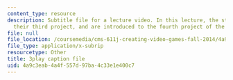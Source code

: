 ```yaml
---
content_type: resource
description: Subtitle file for a lecture video. In this lecture, the students present
  their third project, and are introduced to the fourth project of the class.
file: null
file_location: /coursemedia/cms-611j-creating-video-games-fall-2014/4a9c3eab4a4f557d97ba4c33e1e400c7_9is-GrNpNvA.vtt
file_type: application/x-subrip
resourcetype: Other
title: 3play caption file
uid: 4a9c3eab-4a4f-557d-97ba-4c33e1e400c7
---
```

